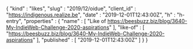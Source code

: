 {
  "kind" : "likes",
  "slug" : "2019/12/oidue",
  "client_id" : "https://indigenous.realize.be",
  "date" : "2019-12-01T12:43:00Z",
  "h" : "h-entry",
  "properties" : {
    "name" : [ "Like of https://beesbuzz.biz/blog/3640-My-IndieWeb-Challenge-2020-aspirations" ],
    "like-of" : [ "https://beesbuzz.biz/blog/3640-My-IndieWeb-Challenge-2020-aspirations" ],
    "published" : [ "2019-12-01T12:43:00Z" ]
  }
}
